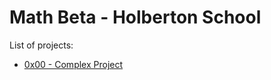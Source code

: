 # Math Beta - Holberton School

List of projects:
* [0x00 - Complex Project](https://github.com/pforciol/holbertonschool-math_beta/tree/main/0x00-complex_project)
